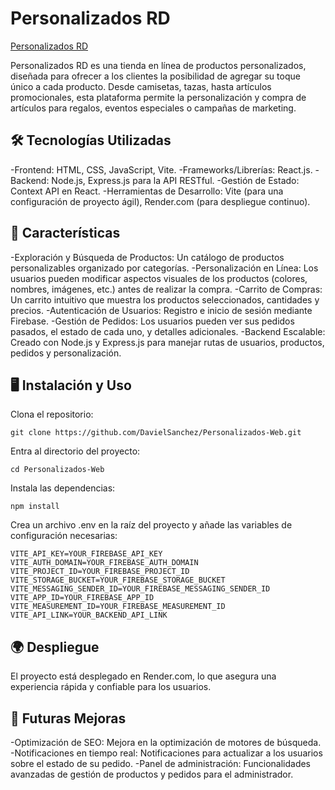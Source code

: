 # Personalizados RD

[Personalizados RD](https://personalizados-web.onrender.com)

Personalizados RD es una tienda en línea de productos personalizados, diseñada para ofrecer a los clientes la posibilidad de agregar su toque único a cada producto. Desde camisetas, tazas, hasta artículos promocionales, esta plataforma permite la personalización y compra de artículos para regalos, eventos especiales o campañas de marketing.

## 🛠 Tecnologías Utilizadas
-Frontend: HTML, CSS, JavaScript, Vite.
-Frameworks/Librerías: React.js.
-Backend: Node.js, Express.js para la API RESTful.
-Gestión de Estado: Context API en React.
-Herramientas de Desarrollo: Vite (para una configuración de proyecto ágil), Render.com (para despliegue continuo).

## 🚀 Características
-Exploración y Búsqueda de Productos: Un catálogo de productos personalizables organizado por categorías.
-Personalización en Línea: Los usuarios pueden modificar aspectos visuales de los productos (colores, nombres, imágenes, etc.) antes de realizar la compra.
-Carrito de Compras: Un carrito intuitivo que muestra los productos seleccionados, cantidades y precios.
-Autenticación de Usuarios: Registro e inicio de sesión mediante Firebase.
-Gestión de Pedidos: Los usuarios pueden ver sus pedidos pasados, el estado de cada uno, y detalles adicionales.
-Backend Escalable: Creado con Node.js y Express.js para manejar rutas de usuarios, productos, pedidos y personalización.

## 🖥️ Instalación y Uso

Clona el repositorio:
```
git clone https://github.com/DavielSanchez/Personalizados-Web.git
```

Entra al directorio del proyecto:
```
cd Personalizados-Web
```

Instala las dependencias:
```
npm install
```

Crea un archivo .env en la raíz del proyecto y añade las variables de configuración necesarias:
```
VITE_API_KEY=YOUR_FIREBASE_API_KEY
VITE_AUTH_DOMAIN=YOUR_FIREBASE_AUTH_DOMAIN
VITE_PROJECT_ID=YOUR_FIREBASE_PROJECT_ID
VITE_STORAGE_BUCKET=YOUR_FIREBASE_STORAGE_BUCKET
VITE_MESSAGING_SENDER_ID=YOUR_FIREBASE_MESSAGING_SENDER_ID
VITE_APP_ID=YOUR_FIREBASE_APP_ID
VITE_MEASUREMENT_ID=YOUR_FIREBASE_MEASUREMENT_ID
VITE_API_LINK=YOUR_BACKEND_API_LINK
```

## 🌍 Despliegue
El proyecto está desplegado en Render.com, lo que asegura una experiencia rápida y confiable para los usuarios.

## 🚀 Futuras Mejoras
-Optimización de SEO: Mejora en la optimización de motores de búsqueda.
-Notificaciones en tiempo real: Notificaciones para actualizar a los usuarios sobre el estado de su pedido.
-Panel de administración: Funcionalidades avanzadas de gestión de productos y pedidos para el administrador.

